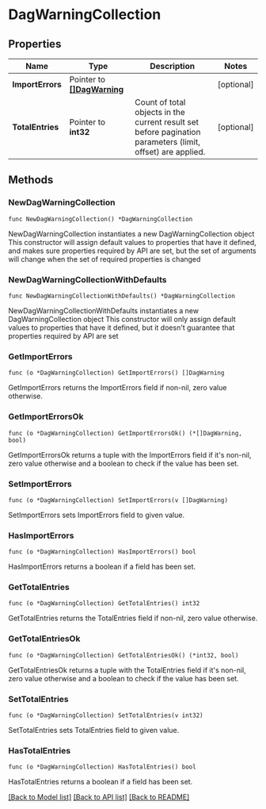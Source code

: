 <!--
 Licensed to the Apache Software Foundation (ASF) under one
 or more contributor license agreements.  See the NOTICE file
 distributed with this work for additional information
 regarding copyright ownership.  The ASF licenses this file
 to you under the Apache License, Version 2.0 (the
 "License"); you may not use this file except in compliance
 with the License.  You may obtain a copy of the License at

   http://www.apache.org/licenses/LICENSE-2.0

 Unless required by applicable law or agreed to in writing,
 software distributed under the License is distributed on an
 "AS IS" BASIS, WITHOUT WARRANTIES OR CONDITIONS OF ANY
 KIND, either express or implied.  See the License for the
 specific language governing permissions and limitations
 under the License.
 -->

# DagWarningCollection

## Properties

Name | Type | Description | Notes
------------ | ------------- | ------------- | -------------
**ImportErrors** | Pointer to [**[]DagWarning**](DagWarning.md) |  | [optional] 
**TotalEntries** | Pointer to **int32** | Count of total objects in the current result set before pagination parameters (limit, offset) are applied.  | [optional] 

## Methods

### NewDagWarningCollection

`func NewDagWarningCollection() *DagWarningCollection`

NewDagWarningCollection instantiates a new DagWarningCollection object
This constructor will assign default values to properties that have it defined,
and makes sure properties required by API are set, but the set of arguments
will change when the set of required properties is changed

### NewDagWarningCollectionWithDefaults

`func NewDagWarningCollectionWithDefaults() *DagWarningCollection`

NewDagWarningCollectionWithDefaults instantiates a new DagWarningCollection object
This constructor will only assign default values to properties that have it defined,
but it doesn't guarantee that properties required by API are set

### GetImportErrors

`func (o *DagWarningCollection) GetImportErrors() []DagWarning`

GetImportErrors returns the ImportErrors field if non-nil, zero value otherwise.

### GetImportErrorsOk

`func (o *DagWarningCollection) GetImportErrorsOk() (*[]DagWarning, bool)`

GetImportErrorsOk returns a tuple with the ImportErrors field if it's non-nil, zero value otherwise
and a boolean to check if the value has been set.

### SetImportErrors

`func (o *DagWarningCollection) SetImportErrors(v []DagWarning)`

SetImportErrors sets ImportErrors field to given value.

### HasImportErrors

`func (o *DagWarningCollection) HasImportErrors() bool`

HasImportErrors returns a boolean if a field has been set.

### GetTotalEntries

`func (o *DagWarningCollection) GetTotalEntries() int32`

GetTotalEntries returns the TotalEntries field if non-nil, zero value otherwise.

### GetTotalEntriesOk

`func (o *DagWarningCollection) GetTotalEntriesOk() (*int32, bool)`

GetTotalEntriesOk returns a tuple with the TotalEntries field if it's non-nil, zero value otherwise
and a boolean to check if the value has been set.

### SetTotalEntries

`func (o *DagWarningCollection) SetTotalEntries(v int32)`

SetTotalEntries sets TotalEntries field to given value.

### HasTotalEntries

`func (o *DagWarningCollection) HasTotalEntries() bool`

HasTotalEntries returns a boolean if a field has been set.


[[Back to Model list]](../README.md#documentation-for-models) [[Back to API list]](../README.md#documentation-for-api-endpoints) [[Back to README]](../README.md)


